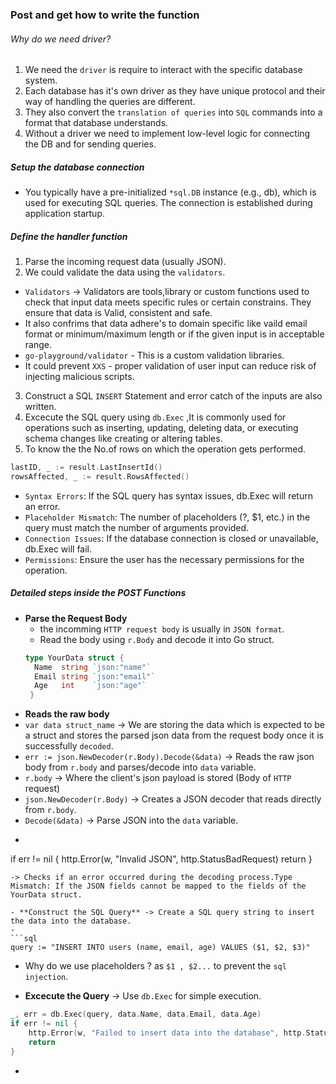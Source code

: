 ### Post and get how to write the function

 ###### Why do we need driver?
1.  We need the `driver` is require to interact with the specific database system.
2. Each database has it's own driver as they have unique protocol and their way of handling the queries are different.
3. They also convert the `translation of queries` into `SQL` commands into a format that database understands.
4. Without a driver we need to implement low-level logic for connecting the DB and for sending queries.

##### Setup the database connection

 - You typically have a pre-initialized `*sql.DB` instance (e.g., db), which is used for executing SQL queries. The connection is established during application startup.

 ##### Define the handler function
 1. Parse the incoming request data (usually JSON).
 2. We could validate the data using the `validators`.
- `Validators` -> Validators are tools,library or custom functions used to check that input data meets specific rules or certain constrains.
 They ensure that data is Valid, consistent and safe.
 - It also confrims that data adhere's to domain specific like vaild email format or minimum/maximum length or if the given input is in acceptable range.
  - `go-playground/validator` - This is a custom validation libraries.
  - It could prevent `XXS` - proper validation of user input can reduce risk of injecting malicious scripts.
 3. Construct a SQL `INSERT` Statement and error catch of the inputs are also written.
 4. Excecute the SQL query using `db.Exec` ,It is commonly used for operations such as inserting, updating, deleting data, or executing schema changes like creating or altering tables.
 5. To know the the No.of rows on which the operation gets performed.
 ```go
 lastID, _ := result.LastInsertId()
rowsAffected, _ := result.RowsAffected()
```
- `Syntax Errors`: If the SQL query has syntax issues, db.Exec will return an error.
- `Placeholder Mismatch`: The number of placeholders (?, $1, etc.) in the query must match the number of arguments provided.
- `Connection Issues`: If the database connection is closed or unavailable, db.Exec will fail.
- `Permissions`: Ensure the user has the necessary permissions for the operation.

##### Detailed steps inside the POST Functions

- **Parse the Request Body** 
  - the incomming `HTTP request body` is usually in `JSON format`.
  - Read the body using `r.Body` and decode it into Go struct.
  ```go
  type YourData struct {
    Name  string `json:"name"`
    Email string `json:"email"`
    Age   int    `json:"age"`
   }
  ```
- **Reads the raw body** 
 - `var data struct_name` -> We are storing the data which is expected to be a struct and stores the parsed json data from the request body once it is successfully `decoded`.
 - `err := json.NewDecoder(r.Body).Decode(&data)` -> Reads the raw json body from `r.body` and parses/decode into `data` variable.
 - `r.body` -> Where the client's json payload is stored (Body of `HTTP` request)
 - `json.NewDecoder(r.Body)` -> Creates a JSON decoder that reads directly from `r.body`.
 - `Decode(&data)` -> Parse JSON into the `data` variable.
 - ```go
  if err != nil {
      http.Error(w, "Invalid JSON", http.StatusBadRequest)
      return
  }
  ``` 
  -> Checks if an error occurred during the decoding process.Type Mismatch: If the JSON fields cannot be mapped to the fields of the YourData struct.

- **Construct the SQL Query** -> Create a SQL query string to insert the data into the database.
 - 
 ```sql
 query := "INSERT INTO users (name, email, age) VALUES ($1, $2, $3)"
```
 - Why do we use placeholders ? as `$1 , $2...` to prevent the `sql injection`.

 - **Excecute the Query** -> Use `db.Exec` for simple execution.
  ```go
  _, err = db.Exec(query, data.Name, data.Email, data.Age)
  if err != nil {
      http.Error(w, "Failed to insert data into the database", http.StatusInternalServerError)
      return
  }
  ```
- 